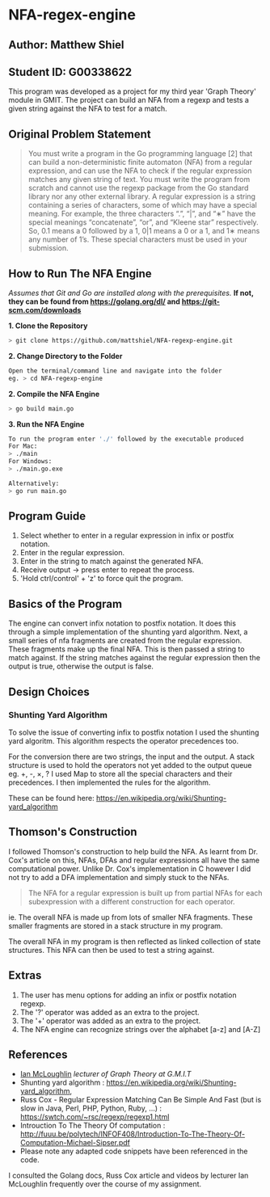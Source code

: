 # NFA-regex-engine

## Author: Matthew Shiel 

## Student ID: G00338622

This program was developed as a project for my third year 'Graph Theory' module in GMIT. The project can build an NFA from a regexp and tests a given string against the NFA to test for a match.

## Original Problem Statement 
> You must write a program in the Go programming language [2] that can build a non-deterministic finite automaton (NFA) from a regular expression, and can use the NFA to check if the regular expression matches any given string of text. You must write the program from scratch and cannot use the regexp package from the Go standard library nor any other external library.
A regular expression is a string containing a series of characters, some of which may have a special meaning. For example, the three characters “.”, “|”, and “∗” have the special meanings “concatenate”, “or”, and “Kleene star” respectively. So, 0.1 means a 0 followed by a 1, 0|1 means a 0 or a 1, and 1∗ means any number of 1’s. These special characters must be used in your submission.

## How to Run The NFA Engine

*Assumes that Git and Go are installed along with the prerequisites.*
**If not, they can be found from https://golang.org/dl/ and https://git-scm.com/downloads**

**1. Clone the Repository**
```bash
> git clone https://github.com/mattshiel/NFA-regexp-engine.git
```
**2. Change Directory to the Folder**

```bash
Open the terminal/command line and navigate into the folder 
eg. > cd NFA-regexp-engine
```

**2. Compile the NFA Engine**

```bash
> go build main.go
```

**3. Run the NFA Engine**

```bash
To run the program enter './' followed by the executable produced
For Mac:
> ./main
For Windows:
> ./main.go.exe

Alternatively:
> go run main.go
```

## Program Guide
1. Select whether to enter in a regular expression in infix or postfix notation.
2. Enter in the regular expression.
3. Enter in the string to match against the generated NFA.
4. Receive output -> press enter to repeat the process.
5. 'Hold ctrl/control' + 'z' to force quit the program.

## Basics of the Program
The engine can convert infix notation to postfix notation. It does this through a simple implementation of the shunting yard algorithm. Next, a small series of nfa fragments are created from the regular expression. These fragments make up the final NFA. This is then passed a string to match against. If the string matches against the regular expression then the output is true, otherwise the output is false.

## Design Choices

### Shunting Yard Algorithm
To solve the issue of converting infix to postfix notation I used the shunting yard algoritm.
This algorithm respects the operator precedences too.

For the conversion there are two strings, the input and the output.
A stack structure is used to hold the operators not yet added to the output queue eg. +, -, ×, ?
I used Map to store all the special characters and their precedences.
I then implemented the rules for the algorithm.

These can be found here: https://en.wikipedia.org/wiki/Shunting-yard_algorithm

## Thomson's Construction
I followed Thomson's construction to help build the NFA. As learnt from Dr. Cox's article on this, NFAs, DFAs and regular expressions all have the same computational power. Unlike Dr. Cox's implementation in C however I did not try to add a DFA implementation and simply stuck to the NFAs. 

> The NFA for a regular expression is built up from partial NFAs for each subexpression with a different construction for each operator.

ie. The overall NFA is made up from lots of smaller NFA fragments.
These smaller fragments are stored in a stack structure in my program.

The overall NFA in my program is then reflected as linked collection of state structures. This NFA can then be used to test a string against.

## Extras

1. The user has menu options for adding an infix or postfix notation regexp.
2. The '?' operator was added as an extra to the project.
3. The '+' operator was added as an extra to the project.
4. The NFA engine can recognize strings over the alphabet [a-z] and [A-Z]

## References

* [Ian McLoughlin](https://github.com/ianmcloughlin) *lecturer of Graph Theory at G.M.I.T*
* Shunting yard algorithm :	https://en.wikipedia.org/wiki/Shunting-yard_algorithm,
* Russ Cox - Regular Expression Matching Can Be Simple And Fast 
(but is slow in Java, Perl, PHP, Python, Ruby, ...) : https://swtch.com/~rsc/regexp/regexp1.html
* Introuction To The Theory Of computation : http://fuuu.be/polytech/INFOF408/Introduction-To-The-Theory-Of-Computation-Michael-Sipser.pdf
* Please note any adapted code snippets have been referenced in the code.

I consulted the Golang docs, Russ Cox article and videos by lecturer Ian McLoughlin frequently over the course of my assignment.
